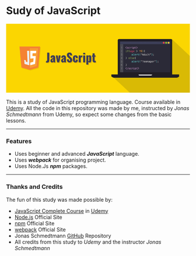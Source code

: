 
# Sudy of JavaScript
![NodeJs Study Banner](./OtherFiles/javascript.png)

This is a study of JavaScript programming language.
Course available in [Udemy](https://www.udemy.com/).
All the code in this repository was made by me, instructed by *Jonas Schmedtmann* from Udemy, so expect some changes from the basic lessons.

---

### Features
- Uses beginner and advanced ***JavaScript*** language.
- Uses ***webpack*** for organising project.
- Uses Node.Js ***npm*** packages.


---

### Thanks and Credits
The fun of this study was made possible by:
- [JavaScript Complete Course](https://www.udemy.com/course/the-complete-javascript-course/) in [Udemy](https://www.udemy.com/)
- [Node.js](https://nodejs.org/en/) Official Site
- [npm](https://www.npmjs.com) Official Site
- [webpack](https://webpack.js.org/) Official Site
- Jonas Schmedtmann [GitHub](https://github.com/jonasschmedtmann/complete-javascript-course) Repository
- All credits from this study to *Udemy* and the instructor *Jonas Schmedtmann*
